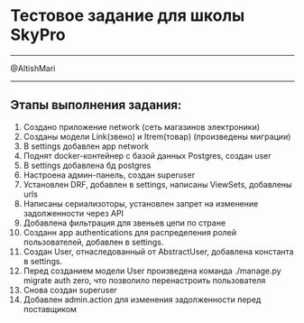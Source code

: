 # Тестовое задание для школы SkyPro
___
@AltishMari
___
Этапы выполнения задания:
---

1. Создано приложение network (сеть магазинов электроники)
2. Созданы модели Link(звено) и Itrem(товар) (произведены миграции)
3. В settings добавлен app network
4. Поднят docker-контейнер с базой данных Postgres, создан user
5. В settings добавлена бд postgres
6. Настроена админ-панель, создан superuser
7. Установлен DRF, добавлен в settings, написаны ViewSets, добавлены urls
8. Написаны сериализоторы, установлен запрет на изменение задолженности через API
9. Добавлена фильтрация для звеньев цепи по стране
10. Созданн app authentications для распределения ролей пользователей, добавлен в settings.
11. Создан User, отнаследованный от AbstractUser, добавлена константа в settings. 
12. Перед созданием модели User произведена команда ./manage.py migrate auth zero, что позволило перенастроить пользователя
13. Снова создан superuser
13. Добавлен admin.action для изменения задолженности перед поставщиком
